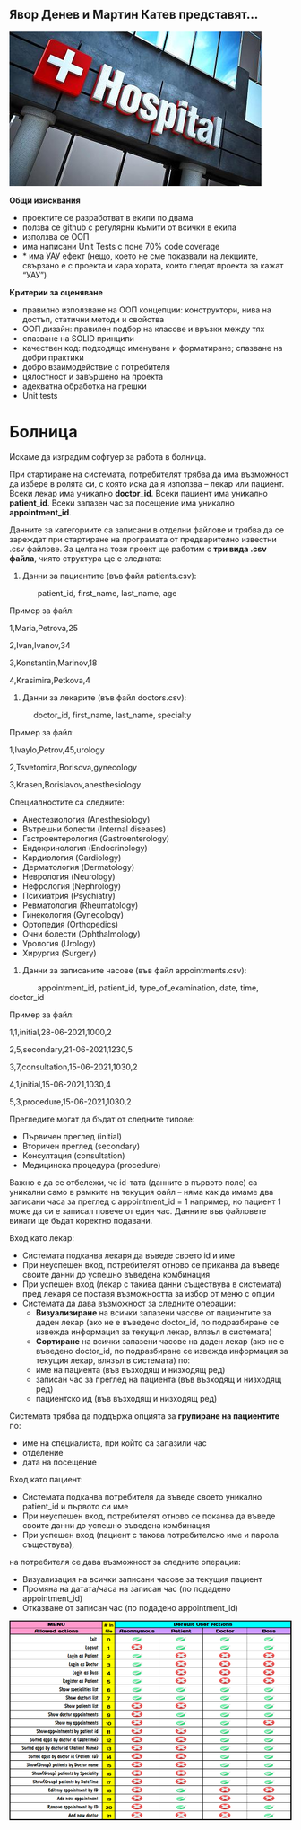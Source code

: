 ## Явор Денев и Мартин Катев представят...
 ![Hospital](https://raw.githubusercontent.com/YavorDenev/ProjectHospital/master/HelpFiles/Hospital.JPG)
 
 **Общи изисквания**

- проектите се разработват в екипи по двама
- ползва се github с регулярни къмити от всички в екипа
- използва се ООП
- има написани Unit Tests с поне 70% code coverage
- \* има УАУ ефект (нещо, което не сме показвали на лекциите, свързано е с проекта и кара хората, които гледат проекта за кажат “УАУ”)

**Критерии за оценяване**

- правилно използване на ООП концепции: конструктори, нива на достъп, статични методи и свойства
- ООП дизайн: правилен подбор на класове и връзки между тях
- спазване на SOLID принципи
- качествен код: подходящо именуване и форматиране; спазване на добри практики
- добро взаимодействие с потребителя
- цялостност и завършено на проекта
- адекватна обработка на грешки
- Unit tests
# Болница 
Искаме да изградим софтуер за работа в болница. 

При стартиране на системата, потребителят трябва да има възможност да избере в ролята си, с която иска да я използва – лекар или пациент. Всеки лекар има уникално **doctor\_id**. Всеки пациент има уникално **patient\_id**. Всеки запазен час за посещение има уникално **appointment\_id**. 

Данните за категориите са записани в отделни файлове и трябва да се зареждат при стартиране на програмата от предварително известни .csv файлове. За целта на този проект ще работим с **три вида .csv файла**, чиято структура ще е следната: 

1. Данни за пациентите (във файл patients.csv): 

`       `patient\_id,   first\_name,   last\_name,   age

Пример за файл:

1,Maria,Petrova,25

2,Ivan,Ivanov,34

3,Konstantin,Marinov,18

4,Krasimira,Petkova,4

1. Данни за лекарите (във файл doctors.csv):

`      `doctor\_id,   first\_name,   last\_name,   specialty

Пример за файл: 

1,Ivaylo,Petrov,45,urology

2,Tsvetomira,Borisova,gynecology

3,Krasen,Borislavov,anesthesiology

Специалностите са следните:

- Анестезиология (Anesthesiology)
- Вътрешни болести (Internal diseases)
- Гастроентерология (Gastroenterology)
- Ендокринология (Endocrinology)
- Кардиология (Cardiology)
- Дерматология (Dermatology)
- Неврология (Neurology)
- Нефрология (Nephrology)
- Психиатрия (Psychiatry)
- Ревматология (Rheumatology)
- Гинекология (Gynecology)
- Ортопедия (Orthopedics)
- Очни болести (Ophthalmology)
- Урология (Urology)
- Хирургия (Surgery)

1. Данни за записаните часове (във файл appointments.csv):

`       `appointment\_id,    patient\_id,    type\_of\_examination,    date,    time,   doctor\_id 

Пример за файл: 

1,1,initial,28-06-2021,1000,2

2,5,secondary,21-06-2021,1230,5

3,7,consultation,15-06-2021,1030,2

4,1,initial,15-06-2021,1030,4

5,3,procedure,15-06-2021,1030,2

Прегледите могат да бъдат от следните типове:

- Първичен преглед (initial)
- Вторичен преглед (secondary)
- Консултация (consultation)
- Медицинска процедура (procedure)


Важно е да се отбележи, че id-тата (данните в първото поле) са уникални само в рамките на текущия файл – няма как да имаме два записани часа за преглед с appointment\_id = 1 например, но пациент 1 може да си е записал повече от един час. Данните във файловете винаги ще бъдат коректно подавани. 


Вход като лекар:

- Системата подканва лекаря да въведе своето id и име 
- При неуспешен вход, потребителят отново се приканва да въведе своите данни до успешно въведена комбинация
- При успешен вход (лекар с такива данни съществува в системата) пред лекаря се поставя възможността за избор от меню с опции
- Системата да дава възможност за следните операции: 
  - **Визуализиране** на всички запазени часове от пациентите за даден лекар (ако не е въведено doctor\_id, по подразбиране се извежда информация за текущия лекар, влязъл в системата)
  - **Сортиране** на всички запазени часове на даден лекар (ако не е въведено doctor\_id, по подразбиране се извежда информация за текущия лекар, влязъл в системата) по:
  - име на пациента (във възходящ и низходящ ред)
  - записан час за преглед на пациента (във възходящ и низходящ ред)
  - пациентско ид (във възходящ и низходящ ред)

Системата трябва да поддържа опцията за **групиране на пациентите** по:

- име на специалиста, при който са запазили час
- отделение
- дата на посещение



Вход като пациент:

- Системата подканва потребителя да въведе своето уникално patient\_id и първото си име 
- При неуспешен вход, потребителят отново се поканва да въведе своите данни до успешно въведена комбинация
- При успешен вход (пациент с такова потребителско име и парола съществува), 

на потребителя се дава възможност за следните операции: 

- Визуализация на всички записани часове за текущия пациент
- Промяна на датата/часа на записан час (по подадено appointment\_id)
- Отказване от записан час (по подадено appointment\_id)

 ![DefaultUserAllowedActions](https://github.com/YavorDenev/ProjectHospital/blob/master/HelpFiles/DefaultUserAllowedActions.PNG)
